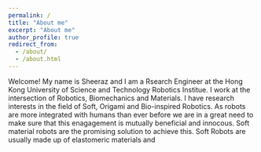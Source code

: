 ```yaml
---
permalink: /
title: "About me"
excerpt: "About me"
author_profile: true
redirect_from: 
  - /about/
  - /about.html
---
```


Welcome! My name is Sheeraz and I am a Rsearch Engineer at the Hong Kong University of Science and Technology Robotics Institue. I work at the intersection of Robotics, Biomechanics and Materials. I have research interests in the field of Soft, Origami and Bio-inspired Robotics. As robots are more integrated with humans than ever before we are in a great need to make sure that this enagagement is mutually beneficial and innocous. Soft material robots are the promising solution to achieve this. Soft Robots are usually made up of elastomeric materials and 
